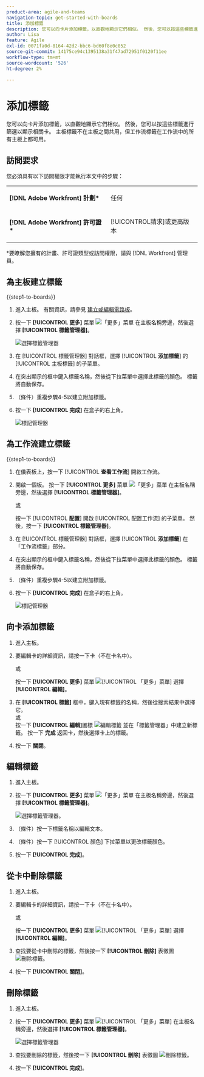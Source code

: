 ```yaml
---
product-area: agile-and-teams
navigation-topic: get-started-with-boards
title: 添加標籤
description: 您可以向卡片添加標籤，以直觀地顯示它們相似。 然後，您可以按這些標籤進行篩選以顯示相關卡。
author: Lisa
feature: Agile
exl-id: 0071fa0d-8164-42d2-bbc6-bd60f8e0c052
source-git-commit: 14175ce94c1395138a31f47ad72951f0120f11ee
workflow-type: tm+mt
source-wordcount: '526'
ht-degree: 2%

---
```


# 添加標籤

您可以向卡片添加標籤，以直觀地顯示它們相似。 然後，您可以按這些標籤進行篩選以顯示相關卡。 主板標籤不在主板之間共用，但工作流標籤在工作流中的所有主板上都可用。

## 訪問要求

您必須具有以下訪問權限才能執行本文中的步驟：

<table style="table-layout:auto"> 
 <col> 
 </col> 
 <col> 
 </col> 
 <tbody> 
  <tr> 
   <td role="rowheader"><strong>[!DNL Adobe Workfront] 計劃*</strong></td> 
   <td> <p>任何</p> </td> 
  </tr> 
  <tr> 
   <td role="rowheader"><strong>[!DNL Adobe Workfront] 許可證*</strong></td> 
   <td> <p>[!UICONTROL請求]或更高版本</p> </td> 
  </tr> 
 </tbody> 
</table>

&#42;要瞭解您擁有的計畫、許可證類型或訪問權限，請與 [!DNL Workfront] 管理員。

## 為主板建立標籤

{{step1-to-boards}}

1. 進入主板。 有關資訊，請參見 [建立或編輯電路板](../../agile/get-started-with-boards/create-edit-board.md)。
1. 按一下 **[!UICONTROL 更多]** 菜單 ![「更多」菜單](assets/more-icon-spectrum.png) 在主板名稱旁邊，然後選擇 **[!UICONTROL 標籤管理器]**。

   ![選擇標籤管理器](assets/boards-tagmanager-350x189.png)

1. 在 [!UICONTROL 標籤管理器] 對話框，選擇 [!UICONTROL **添加標籤**] 的 [!UICONTROL 主板標籤] 的子菜單。
1. 在突出顯示的框中鍵入標籤名稱，然後從下拉菜單中選擇此標籤的顏色。 標籤將自動保存。
1. （條件）重複步驟4-5以建立附加標籤。
1. 按一下 **[!UICONTROL 完成]** 在盒子的右上角。

   ![標記管理器](assets/tag-manager-2023.png)

## 為工作流建立標籤

{{step1-to-boards}}

1. 在儀表板上，按一下 [!UICONTROL **查看工作流**] 開啟工作流。
1. 開啟一個板。 按一下 **[!UICONTROL 更多]** 菜單 ![「更多」菜單](assets/more-icon-spectrum.png) 在主板名稱旁邊，然後選擇 **[!UICONTROL 標籤管理器]**。

   或

   按一下 [!UICONTROL **配置**] 開啟 [!UICONTROL 配置工作流] 的子菜單。 然後，按一下 **[!UICONTROL 標籤管理器]**。

1. 在 [!UICONTROL 標籤管理器] 對話框，選擇 [!UICONTROL **添加標籤**] 在「工作流標籤」部分。
1. 在突出顯示的框中鍵入標籤名稱，然後從下拉菜單中選擇此標籤的顏色。 標籤將自動保存。
1. （條件）重複步驟4-5以建立附加標籤。
1. 按一下 **[!UICONTROL 完成]** 在盒子的右上角。

   ![標記管理器](assets/tag-manager-workstreams.png)

## 向卡添加標籤

1. 進入主板。
1. 要編輯卡的詳細資訊，請按一下卡（不在卡名中）。

   或

   按一下 **[!UICONTROL 更多]** 菜單 ![[!UICONTROL 「更多」菜單]](assets/more-icon-spectrum.png) 選擇 **[!UICONTROL 編輯]**。

1. 在 **[!UICONTROL 標籤]** 框中，鍵入現有標籤的名稱，然後從搜索結果中選擇它。\
   或\
   按一下 **[!UICONTROL 編輯]**&#x200B;圖&#x200B;標 ![編輯標籤](assets/boards-edittag-30x29.png) 並在「標籤管理器」中建立新標籤。 按一下 **完成** 返回卡，然後選擇卡上的標籤。
1. 按一下 **關閉**。

## 編輯標籤

1. 進入主板。
1. 按一下 **[!UICONTROL 更多]** 菜單 ![「更多」菜單](assets/more-icon-spectrum.png) 在主板名稱旁邊，然後選擇 **[!UICONTROL 標籤管理器]**。

   ![選擇標籤管理器。](assets/boards-tagmanager-350x189.png)

1. （條件）按一下標籤名稱以編輯文本。
1. （條件）按一下 [!UICONTROL 顏色] 下拉菜單以更改標籤顏色。
1. 按一下 **[!UICONTROL 完成]**。

## 從卡中刪除標籤

1. 進入主板。
1. 要編輯卡的詳細資訊，請按一下卡（不在卡名中）。

   或

   按一下 **[!UICONTROL 更多]** 菜單 ![[!UICONTROL 「更多」菜單]](assets/more-icon-spectrum.png) 選擇 **[!UICONTROL 編輯]**。

1. 查找要從卡中刪除的標籤，然後按一下 **[!UICONTROL 刪除]** 表徵圖 ![刪除標籤](assets/copy-of-boards-remove-30x23.png)。
1. 按一下 **[!UICONTROL 關閉]**。

## 刪除標籤

1. 進入主板。
1. 按一下 **[!UICONTROL 更多]** 菜單 ![[!UICONTROL 「更多」菜單]](assets/more-icon-spectrum.png) 在主板名稱旁邊，然後選擇 **[!UICONTROL 標籤管理器]**。

   ![選擇標籤管理器](assets/boards-tagmanager-350x189.png)

1. 查找要刪除的標籤，然後按一下 **[!UICONTROL 刪除]** 表徵圖 ![刪除標籤](assets/copy-of-boards-delete-30x27.png)。
1. 按一下 **[!UICONTROL 完成]**。

